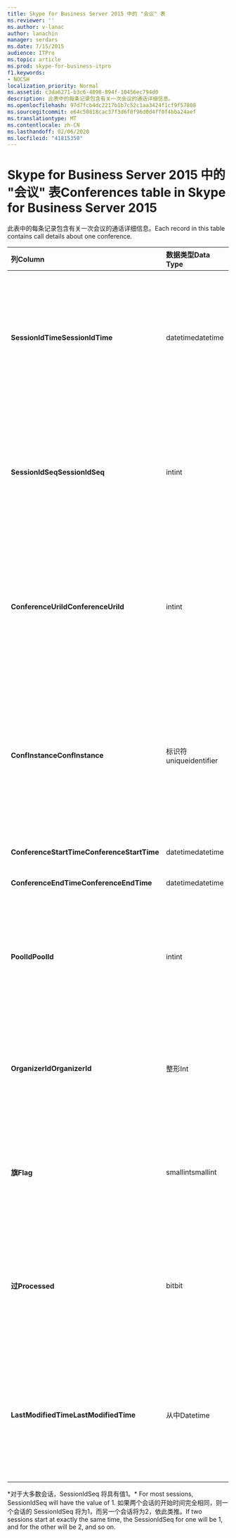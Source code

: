 ```yaml
---
title: Skype for Business Server 2015 中的 "会议" 表
ms.reviewer: ''
ms.author: v-lanac
author: lanachin
manager: serdars
ms.date: 7/15/2015
audience: ITPro
ms.topic: article
ms.prod: skype-for-business-itpro
f1.keywords:
- NOCSH
localization_priority: Normal
ms.assetid: c3da6271-b3c6-4898-894f-10456ec794d0
description: 此表中的每条记录包含有关一次会议的通话详细信息。
ms.openlocfilehash: 97d7fcb4dc2217b1b7c52c1aa3424f1cf9f57808
ms.sourcegitcommit: e64c50818cac37f3d6f0f96d0d4ff0f4bba24aef
ms.translationtype: MT
ms.contentlocale: zh-CN
ms.lasthandoff: 02/06/2020
ms.locfileid: "41815350"
---
```

# <a name="conferences-table-in-skype-for-business-server-2015"></a><span data-ttu-id="fea6c-103">Skype for Business Server 2015 中的 "会议" 表</span><span class="sxs-lookup"><span data-stu-id="fea6c-103">Conferences table in Skype for Business Server 2015</span></span>
 
<span data-ttu-id="fea6c-104">此表中的每条记录包含有关一次会议的通话详细信息。</span><span class="sxs-lookup"><span data-stu-id="fea6c-104">Each record in this table contains call details about one conference.</span></span>
  
|<span data-ttu-id="fea6c-105">**列**</span><span class="sxs-lookup"><span data-stu-id="fea6c-105">**Column**</span></span>|<span data-ttu-id="fea6c-106">**数据类型**</span><span class="sxs-lookup"><span data-stu-id="fea6c-106">**Data Type**</span></span>|<span data-ttu-id="fea6c-107">**键/索引**</span><span class="sxs-lookup"><span data-stu-id="fea6c-107">**Key/Index**</span></span>|<span data-ttu-id="fea6c-108">**详细信息**</span><span class="sxs-lookup"><span data-stu-id="fea6c-108">**Details**</span></span>|
|:-----|:-----|:-----|:-----|
|<span data-ttu-id="fea6c-109">**SessionIdTime**</span><span class="sxs-lookup"><span data-stu-id="fea6c-109">**SessionIdTime**</span></span> <br/> |<span data-ttu-id="fea6c-110">datetime</span><span class="sxs-lookup"><span data-stu-id="fea6c-110">datetime</span></span>  <br/> |<span data-ttu-id="fea6c-111">Primary</span><span class="sxs-lookup"><span data-stu-id="fea6c-111">Primary</span></span>  <br/> |<span data-ttu-id="fea6c-112">由 CDR 代理捕获会议请求的时间。</span><span class="sxs-lookup"><span data-stu-id="fea6c-112">Time that the conference request was captured by the CDR agent.</span></span> <span data-ttu-id="fea6c-113">仅用作主键以唯一标识会议实例。</span><span class="sxs-lookup"><span data-stu-id="fea6c-113">Used only as a primary key to uniquely identify a conference instance.</span></span>  <br/> |
|<span data-ttu-id="fea6c-114">**SessionIdSeq**</span><span class="sxs-lookup"><span data-stu-id="fea6c-114">**SessionIdSeq**</span></span> <br/> |<span data-ttu-id="fea6c-115">int</span><span class="sxs-lookup"><span data-stu-id="fea6c-115">int</span></span>  <br/> |<span data-ttu-id="fea6c-116">Primary</span><span class="sxs-lookup"><span data-stu-id="fea6c-116">Primary</span></span>  <br/> |<span data-ttu-id="fea6c-117">标识会话的 ID 号。</span><span class="sxs-lookup"><span data-stu-id="fea6c-117">ID number to identify the session.</span></span> <span data-ttu-id="fea6c-118">与**SessionIdTime**结合使用以唯一标识会议实例。</span><span class="sxs-lookup"><span data-stu-id="fea6c-118">Used in conjunction with **SessionIdTime** to uniquely identify a conference instance.</span></span> * <br/> |
|<span data-ttu-id="fea6c-119">**ConferenceUriId**</span><span class="sxs-lookup"><span data-stu-id="fea6c-119">**ConferenceUriId**</span></span> <br/> |<span data-ttu-id="fea6c-120">int</span><span class="sxs-lookup"><span data-stu-id="fea6c-120">int</span></span>  <br/> |<span data-ttu-id="fea6c-121">外表</span><span class="sxs-lookup"><span data-stu-id="fea6c-121">Foreign</span></span>  <br/> |<span data-ttu-id="fea6c-122">会议 URI。</span><span class="sxs-lookup"><span data-stu-id="fea6c-122">Conference URI.</span></span> <span data-ttu-id="fea6c-123">有关详细信息，请参阅[Skype For Business Server 2015 中的 ConferenceUris 表](conferenceuris.md)。</span><span class="sxs-lookup"><span data-stu-id="fea6c-123">See the [ConferenceUris table in Skype for Business Server 2015](conferenceuris.md) for more information.</span></span> <br/> |
|<span data-ttu-id="fea6c-124">**ConfInstance**</span><span class="sxs-lookup"><span data-stu-id="fea6c-124">**ConfInstance**</span></span> <br/> |<span data-ttu-id="fea6c-125">标识符</span><span class="sxs-lookup"><span data-stu-id="fea6c-125">uniqueidentifier</span></span>  <br/> | <br/> |<span data-ttu-id="fea6c-126">适用于定期会议;定期会议的每个实例都具有相同的**ConferenceUri**，但将具有不同的**ConfInstance**。</span><span class="sxs-lookup"><span data-stu-id="fea6c-126">Useful for recurring conferences; each instance of a recurring conference has the same **ConferenceUri**, but will have a different **ConfInstance**.</span></span> <br/> |
|<span data-ttu-id="fea6c-127">**ConferenceStartTime**</span><span class="sxs-lookup"><span data-stu-id="fea6c-127">**ConferenceStartTime**</span></span> <br/> |<span data-ttu-id="fea6c-128">datetime</span><span class="sxs-lookup"><span data-stu-id="fea6c-128">datetime</span></span>  <br/> | <br/> |<span data-ttu-id="fea6c-129">会议开始时间。</span><span class="sxs-lookup"><span data-stu-id="fea6c-129">Conference start time.</span></span>  <br/> |
|<span data-ttu-id="fea6c-130">**ConferenceEndTime**</span><span class="sxs-lookup"><span data-stu-id="fea6c-130">**ConferenceEndTime**</span></span> <br/> |<span data-ttu-id="fea6c-131">datetime</span><span class="sxs-lookup"><span data-stu-id="fea6c-131">datetime</span></span>  <br/> | <br/> |<span data-ttu-id="fea6c-132">会议开始时间。</span><span class="sxs-lookup"><span data-stu-id="fea6c-132">Conference start time.</span></span>  <br/> |
|<span data-ttu-id="fea6c-133">**PoolId**</span><span class="sxs-lookup"><span data-stu-id="fea6c-133">**PoolId**</span></span> <br/> |<span data-ttu-id="fea6c-134">int</span><span class="sxs-lookup"><span data-stu-id="fea6c-134">int</span></span>  <br/> |<span data-ttu-id="fea6c-135">外表</span><span class="sxs-lookup"><span data-stu-id="fea6c-135">Foreign</span></span>  <br/> |<span data-ttu-id="fea6c-136">标识在其中捕获会议的池的 ID 号。</span><span class="sxs-lookup"><span data-stu-id="fea6c-136">ID number to identify the pool in which the conference was captured.</span></span> <span data-ttu-id="fea6c-137">有关详细信息，请参阅[pool 表](pools.md)。</span><span class="sxs-lookup"><span data-stu-id="fea6c-137">See the [Pools table](pools.md) for more information.</span></span> <br/> |
|<span data-ttu-id="fea6c-138">**OrganizerId**</span><span class="sxs-lookup"><span data-stu-id="fea6c-138">**OrganizerId**</span></span> <br/> |<span data-ttu-id="fea6c-139">整形</span><span class="sxs-lookup"><span data-stu-id="fea6c-139">Int</span></span>  <br/> |<span data-ttu-id="fea6c-140">外表</span><span class="sxs-lookup"><span data-stu-id="fea6c-140">Foreign</span></span>  <br/> |<span data-ttu-id="fea6c-141">标识此会议的组织者 URI 的 ID 号。</span><span class="sxs-lookup"><span data-stu-id="fea6c-141">ID number to identify the organizer URI of this conference.</span></span> <span data-ttu-id="fea6c-142">有关详细信息，请参阅[用户表](users.md)。</span><span class="sxs-lookup"><span data-stu-id="fea6c-142">See the [Users table](users.md) for more information.</span></span> <br/> |
|<span data-ttu-id="fea6c-143">**旗**</span><span class="sxs-lookup"><span data-stu-id="fea6c-143">**Flag**</span></span> <br/> |<span data-ttu-id="fea6c-144">smallint</span><span class="sxs-lookup"><span data-stu-id="fea6c-144">smallint</span></span>  <br/> || <span data-ttu-id="fea6c-145">包含会议属性的位掩码。</span><span class="sxs-lookup"><span data-stu-id="fea6c-145">A bit mask that contains Conference Attributes.</span></span> <span data-ttu-id="fea6c-146">可能的值：</span><span class="sxs-lookup"><span data-stu-id="fea6c-146">Possible values are:</span></span> <br/>  <span data-ttu-id="fea6c-147">0X01</span><span class="sxs-lookup"><span data-stu-id="fea6c-147">0X01</span></span> <br/>  <span data-ttu-id="fea6c-148">合成</span><span class="sxs-lookup"><span data-stu-id="fea6c-148">Synthetic</span></span> <br/>  <span data-ttu-id="fea6c-149">事务</span><span class="sxs-lookup"><span data-stu-id="fea6c-149">Transaction</span></span> <br/> |
|<span data-ttu-id="fea6c-150">**过**</span><span class="sxs-lookup"><span data-stu-id="fea6c-150">**Processed**</span></span> <br/> |<span data-ttu-id="fea6c-151">bit</span><span class="sxs-lookup"><span data-stu-id="fea6c-151">bit</span></span>  <br/> ||<span data-ttu-id="fea6c-152">监视服务使用的内部字段。</span><span class="sxs-lookup"><span data-stu-id="fea6c-152">Internal field used by the Monitoring service.</span></span>  <br/> <span data-ttu-id="fea6c-153">此字段是在 Microsoft Lync Server 2013 中引入的。</span><span class="sxs-lookup"><span data-stu-id="fea6c-153">This field was introduced in Microsoft Lync Server 2013.</span></span>  <br/> |
|<span data-ttu-id="fea6c-154">**LastModifiedTime**</span><span class="sxs-lookup"><span data-stu-id="fea6c-154">**LastModifiedTime**</span></span> <br/> |<span data-ttu-id="fea6c-155">从中</span><span class="sxs-lookup"><span data-stu-id="fea6c-155">Datetime</span></span>  <br/> ||<span data-ttu-id="fea6c-156">供监视服务内部使用。</span><span class="sxs-lookup"><span data-stu-id="fea6c-156">For internal use by the Monitoring service.</span></span>  <br/> <span data-ttu-id="fea6c-157">此字段是在 Skype for Business Server 2015 中引入的。</span><span class="sxs-lookup"><span data-stu-id="fea6c-157">This field was introduced in Skype for Business Server 2015.</span></span>  <br/> |
   
<span data-ttu-id="fea6c-158">\*对于大多数会话，SessionIdSeq 将具有值1。</span><span class="sxs-lookup"><span data-stu-id="fea6c-158">\* For most sessions, SessionIdSeq will have the value of 1.</span></span> <span data-ttu-id="fea6c-159">如果两个会话的开始时间完全相同，则一个会话的 SessionIdSeq 将为1，而另一个会话将为2，依此类推。</span><span class="sxs-lookup"><span data-stu-id="fea6c-159">If two sessions start at exactly the same time, the SessionIdSeq for one will be 1, and for the other will be 2, and so on.</span></span>
  


